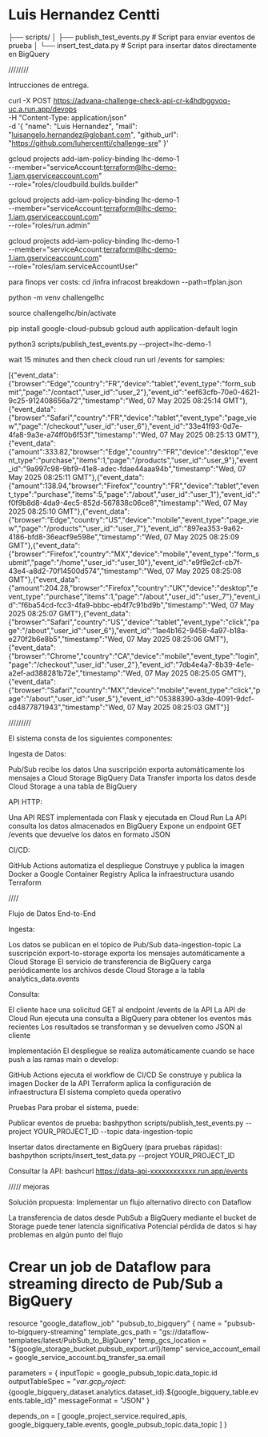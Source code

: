 # Luis Hernandez Centti

├── scripts/
│   ├── publish_test_events.py    # Script para enviar eventos de prueba
│   └── insert_test_data.py       # Script para insertar datos directamente en BigQuery


////////

Intrucciones de entrega.

curl -X POST https://advana-challenge-check-api-cr-k4hdbggvoq-uc.a.run.app/devops \
  -H "Content-Type: application/json" \
  -d '{
    "name": "Luis Hernandez",
    "mail": "luisangelo.hernandez@globant.com",
    "github_url": "https://github.com/luhercentti/challenge-sre"
  }'


gcloud projects add-iam-policy-binding lhc-demo-1 \
  --member="serviceAccount:terraform@lhc-demo-1.iam.gserviceaccount.com" \
  --role="roles/cloudbuild.builds.builder"

gcloud projects add-iam-policy-binding lhc-demo-1 \
  --member="serviceAccount:terraform@lhc-demo-1.iam.gserviceaccount.com" \
  --role="roles/run.admin"

gcloud projects add-iam-policy-binding lhc-demo-1 \
  --member="serviceAccount:terraform@lhc-demo-1.iam.gserviceaccount.com" \
  --role="roles/iam.serviceAccountUser"



para finops ver costs:
cd /infra
infracost breakdown --path=tfplan.json  


python -m venv challengelhc

source challengelhc/bin/activate

pip install google-cloud-pubsub
gcloud auth application-default login

python3 scripts/publish_test_events.py --project=lhc-demo-1

wait 15 minutes and then check cloud run url /events for samples:

[{"event_data":{"browser":"Edge","country":"FR","device":"tablet","event_type":"form_submit","page":"/contact","user_id":"user_2"},"event_id":"eef63cfb-70e0-4621-9c25-912408656a72","timestamp":"Wed, 07 May 2025 08:25:14 GMT"},{"event_data":{"browser":"Safari","country":"FR","device":"tablet","event_type":"page_view","page":"/checkout","user_id":"user_6"},"event_id":"33e41f93-0d7e-4fa8-9a3e-a74ff0b6f53f","timestamp":"Wed, 07 May 2025 08:25:13 GMT"},{"event_data":{"amount":333.82,"browser":"Edge","country":"FR","device":"desktop","event_type":"purchase","items":1,"page":"/products","user_id":"user_9"},"event_id":"9a997c98-9bf9-41e8-adec-fdae44aaa94b","timestamp":"Wed, 07 May 2025 08:25:11 GMT"},{"event_data":{"amount":138.94,"browser":"Firefox","country":"FR","device":"tablet","event_type":"purchase","items":5,"page":"/about","user_id":"user_1"},"event_id":"f0f9b8d8-4da9-4ec5-852d-567838c06ce8","timestamp":"Wed, 07 May 2025 08:25:10 GMT"},{"event_data":{"browser":"Edge","country":"US","device":"mobile","event_type":"page_view","page":"/products","user_id":"user_7"},"event_id":"897ea353-9a62-4186-bfd8-36eacf9e598e","timestamp":"Wed, 07 May 2025 08:25:09 GMT"},{"event_data":{"browser":"Firefox","country":"MX","device":"mobile","event_type":"form_submit","page":"/home","user_id":"user_10"},"event_id":"e9f9e2cf-cb7f-43e4-a8d2-70f14500d574","timestamp":"Wed, 07 May 2025 08:25:08 GMT"},{"event_data":{"amount":204.28,"browser":"Firefox","country":"UK","device":"desktop","event_type":"purchase","items":1,"page":"/about","user_id":"user_7"},"event_id":"f6ba54cd-fcc3-4fa9-bbbc-eb4f7c91bd9b","timestamp":"Wed, 07 May 2025 08:25:07 GMT"},{"event_data":{"browser":"Safari","country":"US","device":"tablet","event_type":"click","page":"/about","user_id":"user_6"},"event_id":"1ae4b162-9458-4a97-b18a-e270f2b6e8b5","timestamp":"Wed, 07 May 2025 08:25:06 GMT"},{"event_data":{"browser":"Chrome","country":"CA","device":"mobile","event_type":"login","page":"/checkout","user_id":"user_2"},"event_id":"7db4e4a7-8b39-4e1e-a2ef-ad388281b72e","timestamp":"Wed, 07 May 2025 08:25:05 GMT"},{"event_data":{"browser":"Safari","country":"MX","device":"mobile","event_type":"click","page":"/about","user_id":"user_5"},"event_id":"05388390-a3de-4091-9dcf-cd4877871943","timestamp":"Wed, 07 May 2025 08:25:03 GMT"}]


/////////

El sistema consta de los siguientes componentes:

Ingesta de Datos:

Pub/Sub recibe los datos
Una suscripción exporta automáticamente los mensajes a Cloud Storage
BigQuery Data Transfer importa los datos desde Cloud Storage a una tabla de BigQuery


API HTTP:

Una API REST implementada con Flask y ejecutada en Cloud Run
La API consulta los datos almacenados en BigQuery
Expone un endpoint GET /events que devuelve los datos en formato JSON


CI/CD:

GitHub Actions automatiza el despliegue
Construye y publica la imagen Docker a Google Container Registry
Aplica la infraestructura usando Terraform



////

Flujo de Datos End-to-End

Ingesta:

Los datos se publican en el tópico de Pub/Sub data-ingestion-topic
La suscripción export-to-storage exporta los mensajes automáticamente a Cloud Storage
El servicio de transferencia de BigQuery carga periódicamente los archivos desde Cloud Storage a la tabla analytics_data.events


Consulta:

El cliente hace una solicitud GET al endpoint /events de la API
La API de Cloud Run ejecuta una consulta a BigQuery para obtener los eventos más recientes
Los resultados se transforman y se devuelven como JSON al cliente



Implementación
El despliegue se realiza automáticamente cuando se hace push a las ramas main o develop:

GitHub Actions ejecuta el workflow de CI/CD
Se construye y publica la imagen Docker de la API
Terraform aplica la configuración de infraestructura
El sistema completo queda operativo



Pruebas
Para probar el sistema, puede:

Publicar eventos de prueba:
bashpython scripts/publish_test_events.py --project YOUR_PROJECT_ID --topic data-ingestion-topic

Insertar datos directamente en BigQuery (para pruebas rápidas):
bashpython scripts/insert_test_data.py --project YOUR_PROJECT_ID

Consultar la API:
bashcurl https://data-api-xxxxxxxxxxxx.run.app/events



///// mejoras

Solución propuesta: Implementar un flujo alternativo directo con Dataflow

La transferencia de datos desde PubSub a BigQuery mediante el bucket de Storage puede tener latencia significativa
Potencial pérdida de datos si hay problemas en algún punto del flujo

# Crear un job de Dataflow para streaming directo de Pub/Sub a BigQuery
resource "google_dataflow_job" "pubsub_to_bigquery" {
  name                  = "pubsub-to-bigquery-streaming"
  template_gcs_path     = "gs://dataflow-templates/latest/PubSub_to_BigQuery"
  temp_gcs_location     = "${google_storage_bucket.pubsub_export.url}/temp"
  service_account_email = google_service_account.bq_transfer_sa.email
  
  parameters = {
    inputTopic          = google_pubsub_topic.data_topic.id
    outputTableSpec     = "${var.gcp_project}:${google_bigquery_dataset.analytics.dataset_id}.${google_bigquery_table.events.table_id}"
    messageFormat       = "JSON"
  }
  
  depends_on = [
    google_project_service.required_apis,
    google_bigquery_table.events,
    google_pubsub_topic.data_topic
  ]
}